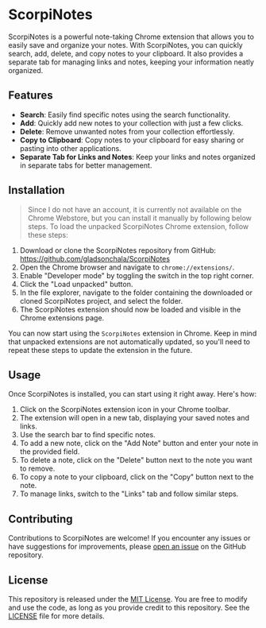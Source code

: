 # ScorpiNotes

ScorpiNotes is a powerful note-taking Chrome extension that allows you to easily save and organize your notes. With ScorpiNotes, you can quickly search, add, delete, and copy notes to your clipboard. It also provides a separate tab for managing links and notes, keeping your information neatly organized.

## Features

- **Search**: Easily find specific notes using the search functionality.
- **Add**: Quickly add new notes to your collection with just a few clicks.
- **Delete**: Remove unwanted notes from your collection effortlessly.
- **Copy to Clipboard**: Copy notes to your clipboard for easy sharing or pasting into other applications.
- **Separate Tab for Links and Notes**: Keep your links and notes organized in separate tabs for better management.

## Installation

> Since I do not have an account, it is currently not available on the Chrome Webstore, but you can install it manually by following below steps.
To load the unpacked ScorpiNotes Chrome extension, follow these steps:

1. Download or clone the ScorpiNotes repository from GitHub: https://github.com/gladsonchala/ScorpiNotes
2. Open the Chrome browser and navigate to `chrome://extensions/`.
3. Enable "Developer mode" by toggling the switch in the top right corner.
4. Click the "Load unpacked" button.
5. In the file explorer, navigate to the folder containing the downloaded or cloned ScorpiNotes project, and select the folder.
6. The ScorpiNotes extension should now be loaded and visible in the Chrome extensions page.

You can now start using the `ScorpiNotes` extension in Chrome. 
Keep in mind that unpacked extensions are not automatically updated, so you'll need to repeat these steps to update the extension in the future.


## Usage

Once ScorpiNotes is installed, you can start using it right away. Here's how:

1. Click on the ScorpiNotes extension icon in your Chrome toolbar.
2. The extension will open in a new tab, displaying your saved notes and links.
3. Use the search bar to find specific notes.
4. To add a new note, click on the "Add Note" button and enter your note in the provided field.
5. To delete a note, click on the "Delete" button next to the note you want to remove.
6. To copy a note to your clipboard, click on the "Copy" button next to the note.
7. To manage links, switch to the "Links" tab and follow similar steps.

## Contributing

Contributions to ScorpiNotes are welcome! If you encounter any issues or have suggestions for improvements, please [open an issue](https://github.com/gladsonchala/ScorpiNotes/issues) on the GitHub repository.

## License

This repository is released under the [MIT License](https://opensource.org/licenses/MIT). You are free to modify and use the code, as long as you provide credit to this repository. See the [LICENSE](https://github.com/gladsonchala/ScorpiNotes/blob/main/LICENSE) file for more details.
